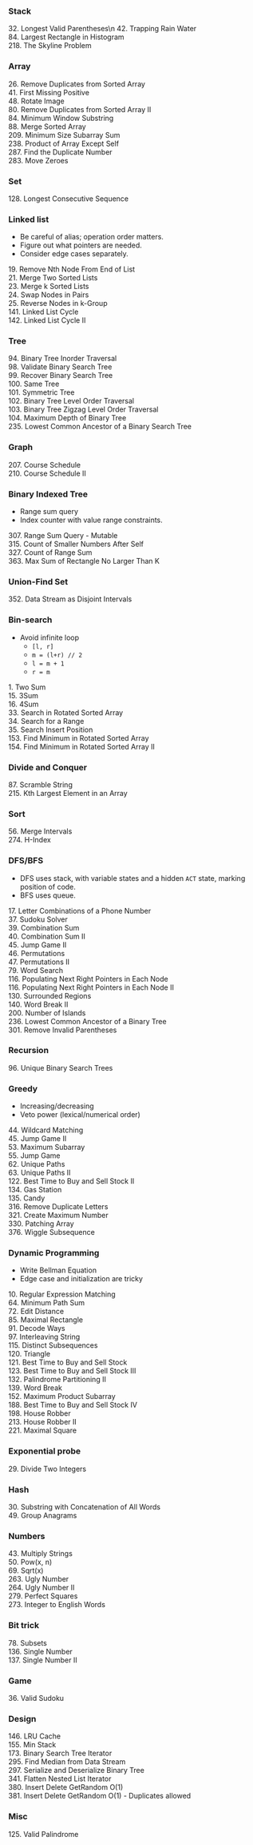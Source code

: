 ### Stack

32\. Longest Valid Parentheses\n
42\. Trapping Rain Water <br/>
84\. Largest Rectangle in Histogram <br/>
218\. The Skyline Problem <br/>

### Array

26\. Remove Duplicates from Sorted Array <br/>
41\. First Missing Positive <br/>
48\. Rotate Image <br/>
80\. Remove Duplicates from Sorted Array II <br/>
84\. Minimum Window Substring <br/>
88\. Merge Sorted Array <br/>
209\. Minimum Size Subarray Sum <br/>
238\. Product of Array Except Self <br/>
287\. Find the Duplicate Number <br/>
283\. Move Zeroes <br/>

### Set

128\. Longest Consecutive Sequence <br/>


### Linked list

* Be careful of alias; operation order matters.
* Figure out what pointers are needed.
* Consider edge cases separately.

19\. Remove Nth Node From End of List <br/>
21\. Merge Two Sorted Lists <br/>
23\. Merge k Sorted Lists <br/>
24\. Swap Nodes in Pairs <br/>
25\. Reverse Nodes in k-Group <br/>
141\. Linked List Cycle <br/>
142\. Linked List Cycle II <br/>

### Tree

94\. Binary Tree Inorder Traversal <br/>
98\. Validate Binary Search Tree <br/>
99\. Recover Binary Search Tree <br/>
100\. Same Tree <br/>
101\. Symmetric Tree <br/>
102\. Binary Tree Level Order Traversal <br/>
103\. Binary Tree Zigzag Level Order Traversal <br/>
104\. Maximum Depth of Binary Tree <br/>
235\. Lowest Common Ancestor of a Binary Search Tree <br/>

### Graph

207\. Course Schedule <br/>
210\. Course Schedule II <br/>

### Binary Indexed Tree

* Range sum query
* Index counter with value range constraints.

307\. Range Sum Query - Mutable <br/>
315\. Count of Smaller Numbers After Self <br/>
327\. Count of Range Sum <br/>
363\. Max Sum of Rectangle No Larger Than K <br/>

### Union-Find Set

352\. Data Stream as Disjoint Intervals <br/>

### Bin-search

* Avoid infinite loop
  * `[l, r]`
  * `m = (l+r) // 2`
  * `l = m + 1`
  * `r = m`

1\. Two Sum <br/>
15\. 3Sum <br/>
16\. 4Sum <br/>
33\. Search in Rotated Sorted Array <br/>
34\. Search for a Range <br/>
35\. Search Insert Position <br/>
153\. Find Minimum in Rotated Sorted Array <br/>
154\. Find Minimum in Rotated Sorted Array II <br/>

### Divide and Conquer

87\. Scramble String <br/>
215\. Kth Largest Element in an Array <br/>

### Sort

56\. Merge Intervals <br/>
274\. H-Index <br/>

### DFS/BFS

* DFS uses stack, with variable states and a hidden `ACT` state, marking position of code.
* BFS uses queue.

17\. Letter Combinations of a Phone Number <br/>
37\. Sudoku Solver <br/>
39\. Combination Sum <br/>
40\. Combination Sum II <br/>
45\. Jump Game II <br/>
46\. Permutations <br/>
47\. Permutations II <br/>
79\. Word Search <br/>
116\. Populating Next Right Pointers in Each Node <br/>
116\. Populating Next Right Pointers in Each Node II <br/>
130\. Surrounded Regions <br/>
140\. Word Break II <br/>
200\. Number of Islands <br/>
236\. Lowest Common Ancestor of a Binary Tree <br/>
301\. Remove Invalid Parentheses <br/>

### Recursion

96\. Unique Binary Search Trees <br/>

### Greedy

* Increasing/decreasing
* Veto power (lexical/numerical order)

44\. Wildcard Matching <br/>
45\. Jump Game II <br/>
53\. Maximum Subarray <br/>
55\. Jump Game <br/>
62\. Unique Paths <br/>
63\. Unique Paths II <br/>
122\. Best Time to Buy and Sell Stock II <br/>
134\. Gas Station <br/>
135\. Candy <br/>
316\. Remove Duplicate Letters <br/>
321\. Create Maximum Number <br/>
330\. Patching Array <br/>
376\. Wiggle Subsequence <br/>

### Dynamic Programming

* Write Bellman Equation
* Edge case and initialization are tricky

10\. Regular Expression Matching <br/>
64\. Minimum Path Sum <br/>
72\. Edit Distance <br/>
85\. Maximal Rectangle <br/>
91\. Decode Ways <br/>
97\. Interleaving String <br/>
115\. Distinct Subsequences <br/>
120\. Triangle <br/>
121\. Best Time to Buy and Sell Stock <br/>
123\. Best Time to Buy and Sell Stock III <br/>
132\. Palindrome Partitioning II <br/>
139\. Word Break <br/>
152\. Maximum Product Subarray <br/>
188\. Best Time to Buy and Sell Stock IV <br/>
198\. House Robber <br/>
213\. House Robber II <br/>
221\. Maximal Square <br/>

### Exponential probe

29\. Divide Two Integers <br/>

### Hash

30\. Substring with Concatenation of All Words <br/>
49\. Group Anagrams <br/>

### Numbers

43\. Multiply Strings <br/>
50\. Pow(x, n) <br/>
69\. Sqrt(x) <br/>
263\. Ugly Number <br/>
264\. Ugly Number II <br/>
279\. Perfect Squares <br/>
273\. Integer to English Words <br/>

### Bit trick

78\. Subsets <br/>
136\. Single Number <br/>
137\. Single Number II <br/>

### Game

36\. Valid Sudoku <br/>

### Design

146\. LRU Cache <br/>
155\. Min Stack <br/>
173\. Binary Search Tree Iterator <br/>
295\. Find Median from Data Stream <br/>
297\. Serialize and Deserialize Binary Tree <br/>
341\. Flatten Nested List Iterator <br/>
380\. Insert Delete GetRandom O(1) <br/>
381\. Insert Delete GetRandom O(1) - Duplicates allowed <br/>

### Misc

125\. Valid Palindrome <br/>
